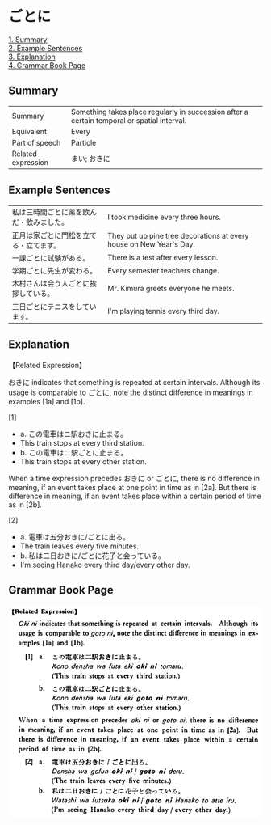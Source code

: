 # ごとに

[1. Summary](#summary)<br>
[2. Example Sentences](#example-sentences)<br>
[3. Explanation](#explanation)<br>
[4. Grammar Book Page](#grammar-book-page)<br>


## Summary

<table><tr>   <td>Summary</td>   <td>Something takes place regularly in succession after a certain temporal or spatial interval.</td></tr><tr>   <td>Equivalent</td>   <td>Every</td></tr><tr>   <td>Part of speech</td>   <td>Particle</td></tr><tr>   <td>Related expression</td>   <td>まい; おきに</td></tr></table>

## Example Sentences

<table><tr>   <td>私は三時間ごとに薬を飲んだ・飲みました。</td>   <td>I took medicine every three hours.</td></tr><tr>   <td>正月は家ごとに門松を立てる・立てます。</td>   <td>They put up pine tree decorations at every house on New Year's Day.</td></tr><tr>   <td>一課ごとに試験がある。</td>   <td>There is a test after every lesson.</td></tr><tr>   <td>学期ごとに先生が変わる。</td>   <td>Every semester teachers change.</td></tr><tr>   <td>木村さんは会う人ごとに挨拶している。</td>   <td>Mr. Kimura greets everyone he meets.</td></tr><tr>   <td>三日ごとにテニスをしています。</td>   <td>I'm playing tennis every third day.</td></tr></table>

## Explanation

<p>【Related Expression】</p>  <p>おきに indicates that something is repeated at certain intervals. Although its usage is comparable to <span class="cloze">ごとに</span>, note the distinct difference in meanings in examples [1a] and [1b].</p>  <p>[1]</p>  <ul> <li>a. この電車はニ駅おきに止まる。</li> <li>This train stops at every third station.</li> <div class="divide"></div> <li>b. この電車はニ駅<span class="cloze">ごとに</span>止まる。</li> <li>This train stops at every other station.</li> </ul>  <p>When a time expression precedes おきに or <span class="cloze">ごとに</span>, there is no difference in meaning, if an event takes place at one point in time as in [2a]. But there is difference in meaning, if an event takes place within a certain period of time as in [2b].</p>  <p>[2]</p>  <ul> <li>a. 電車は五分おきに/<span class="cloze">ごとに</span>出る。</li> <li>The train leaves every five minutes.</li> <div class="divide"></div> <li>b. 私は二日おきに/<span class="cloze">ごとに</span>花子と会っている。</li> <li>I'm seeing Hanako every third day/every other day.</li> </ul>

## Grammar Book Page

![](../img/Basicごとに.png)

